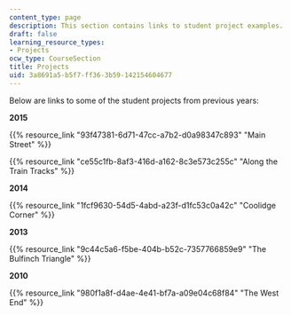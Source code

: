 ```yaml
---
content_type: page
description: This section contains links to student project examples.
draft: false
learning_resource_types:
- Projects
ocw_type: CourseSection
title: Projects
uid: 3a8691a5-b5f7-ff36-3b59-142154604677
---
```

Below are links to some of the student projects from previous years:

**2015**

{{% resource_link "93f47381-6d71-47cc-a7b2-d0a98347c893" "Main Street" %}}

{{% resource_link "ce55c1fb-8af3-416d-a162-8c3e573c255c" "Along the Train Tracks" %}}

**2014**

{{% resource_link "1fcf9630-54d5-4abd-a23f-d1fc53c0a42c" "Coolidge Corner" %}}

**2013**

{{% resource_link "9c44c5a6-f5be-404b-b52c-7357766859e9" "The Bulfinch Triangle" %}}

**2010**

{{% resource_link "980f1a8f-d4ae-4e41-bf7a-a09e04c68f84" "The West End" %}}